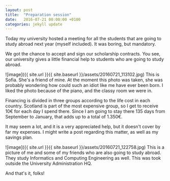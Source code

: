 ```yaml
---
layout: post
title:  "Preparation session"
date:   2016-07-21 00:00:00 +0100
categories: jekyll update
---
```


Today my university hosted a meeting for all the students that are going to study abroad next year (myself included). It was boring, but mandatory.

We got the chance to accept and sign our scholarship contracts. You see, our university gives a little financial help to students who are going to study abroad.

![image]({{ site.url }}{{ site.baseurl }}/assets/20160721_113102.jpg)
This is Sofia. She's a friend of mine. At the moment this photo was taken, she was probably wondering how could such an idiot like me have ever been born. I liked the photo because of the piano, and the classy room we were in.

Financing is divided in three groups according to the life cost in each country. Scotland is part of the most expensive group, so I get to receive 10€ for each day I spend there. Since I am going to stay there 135 days from September to January, that adds up to a total of 1.350€.

It may seem a lot, and it is a very appreciated help, but it doesn't cover by far my expenses. I might write a post regarding this matter, as well as my savings plan.

![image]({{ site.url }}{{ site.baseurl }}/assets/20160721_122758.jpg)
This is a picture of me and some of my friends who are also going to study abroad. They study Informatics and Computing Engineering as well. This was took outside the University Administration HQ.

And that's it, folks!
